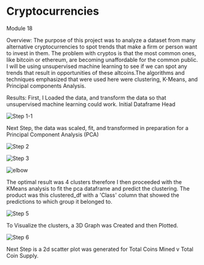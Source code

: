 # Cryptocurrencies
Module 18

Overview: 
The purpose of this project was to analyze a dataset from many alternative cryptocurrencies to spot trends that make a firm or person want to invest in them. The problem with cryptos is that the most common ones, like bitcoin or ethereum, are becoming unaffordable for the common public. I will be using unsupervised machine learning to see if we can spot any trends that result in opportunities of these altcoins.The algorithms and techniques emphasized that were used here were clustering, K-Means, and Principal components Analysis. 


Results: 
First, I Loaded the data, and transform the data so that unsupervised machine learning could work.
Initial Dataframe Head 

![Step 1-1](https://user-images.githubusercontent.com/95897182/166161180-143985d3-f57a-4e6b-a202-8242241a1524.png)

Next Step, the data was scaled, fit, and transformed in preparation for a Principal Component Analysis (PCA)

![Step 2](https://user-images.githubusercontent.com/95897182/166161324-c933bd40-fb31-4ecb-89a6-2cf658dc65ca.png)

![Step 3](https://user-images.githubusercontent.com/95897182/166161396-0312b935-7621-43ea-bc47-b73ddc120e7d.png)

![elbow](https://user-images.githubusercontent.com/95897182/166161490-13d3ccba-5a4c-4171-b8cf-095d1b0d278f.png)

The optimal result was 4 clusters therefore I then proceeded with the KMeans analysis to fit the pca dataframe and predict the clustering. 
The product was this clustered_df with a 'Class' column that showed the predictions to which group it belonged to.

![Step 5](https://user-images.githubusercontent.com/95897182/166161607-a1590e5c-b36e-4f88-865b-874b75fd8f70.png) 


To Visualize the clusters, a 3D Graph was Created and then Plotted. 

![Step 6](https://user-images.githubusercontent.com/95897182/166163489-52fdd7aa-18a3-433f-9608-dfd290b4e4da.png)

Next Step is a 2d scatter plot was generated for Total Coins Mined v Total Coin Supply.












